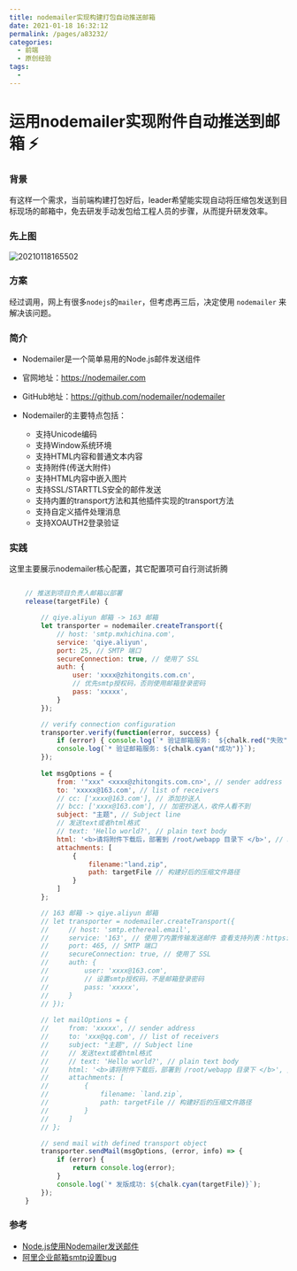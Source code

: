 ```yaml
---
title: nodemailer实现构建打包自动推送邮箱
date: 2021-01-18 16:32:12
permalink: /pages/a83232/
categories: 
  - 前端
  - 原创经验
tags: 
  - 
---
```

# 运用nodemailer实现附件自动推送到邮箱 :zap:

### 背景
有这样一个需求，当前端构建打包好后，leader希望能实现自动将压缩包发送到目标现场的邮箱中，免去研发手动发包给工程人员的步骤，从而提升研发效率。

### 先上图

![20210118165502](https://cdn.jsdelivr.net/gh/whf605319646/image_store/assets/blog/20210118165502.png)

### 方案
经过调用，网上有很多`nodejs`的`mailer`，但考虑再三后，决定使用 `nodemailer` 来解决该问题。

### 简介
* Nodemailer是一个简单易用的Node.js邮件发送组件

* 官网地址：https://nodemailer.com

* GitHub地址：https://github.com/nodemailer/nodemailer

* Nodemailer的主要特点包括：

    * 支持Unicode编码
    * 支持Window系统环境
    * 支持HTML内容和普通文本内容
    * 支持附件(传送大附件)
    * 支持HTML内容中嵌入图片
    * 支持SSL/STARTTLS安全的邮件发送
    * 支持内置的transport方法和其他插件实现的transport方法
    * 支持自定义插件处理消息
    * 支持XOAUTH2登录验证

### 实践

这里主要展示nodemailer核心配置，其它配置项可自行测试折腾

```javascript

    // 推送到项目负责人邮箱以部署
    release(targetFile) {

        // qiye.aliyun 邮箱 -> 163 邮箱
        let transporter = nodemailer.createTransport({
            // host: 'smtp.mxhichina.com',
            service: 'qiye.aliyun',
            port: 25, // SMTP 端口
            secureConnection: true, // 使用了 SSL
            auth: {
                user: 'xxxx@zhitongits.com.cn',
                // 优先smtp授权码，否则使用邮箱登录密码
                pass: 'xxxxx',
            }
        });

        // verify connection configuration
        transporter.verify(function(error, success) {
            if (error) { console.log(`* 验证邮箱服务:  ${chalk.red("失败")}`, error); return; }
            console.log(`* 验证邮箱服务: ${chalk.cyan("成功")}`);
        });
        
        let msgOptions = {
            from: '"xxx" <xxxx@zhitongits.com.cn>', // sender address
            to: 'xxxxx@163.com', // list of receivers
            // cc: ['xxxx@163.com'], // 添加抄送人
            // bcc: ['xxxx@163.com'], // 加密抄送人，收件人看不到
            subject: "主题", // Subject line
            // 发送text或者html格式
            // text: 'Hello world?', // plain text body
            html: '<b>请将附件下载后，部署到 /root/webapp 目录下 </b>', // html body
            attachments: [
                {
                    filename:"land.zip",
                    path: targetFile // 构建好后的压缩文件路径
                }
            ]
        };

        // 163 邮箱 -> qiye.aliyun 邮箱
        // let transporter = nodemailer.createTransport({
        //     // host: 'smtp.ethereal.email',
        //     service: '163', // 使用了内置传输发送邮件 查看支持列表：https://nodemailer.com/smtp/well-known/
        //     port: 465, // SMTP 端口
        //     secureConnection: true, // 使用了 SSL
        //     auth: {
        //         user: 'xxxx@163.com',
        //         // 设置smtp授权码，不是邮箱登录密码
        //         pass: 'xxxxx',
        //     }
        // });
        
        // let mailOptions = {
        //     from: 'xxxxx', // sender address
        //     to: 'xxx@qq.com', // list of receivers
        //     subject: "主题", // Subject line
        //     // 发送text或者html格式
        //     // text: 'Hello world?', // plain text body
        //     html: '<b>请将附件下载后，部署到 /root/webapp 目录下 </b>', // html body
        //     attachments: [
        //         {
        //             filename: `land.zip`,
        //             path: targetFile // 构建好后的压缩文件路径
        //         }
        //     ]
        // };

        // send mail with defined transport object
        transporter.sendMail(msgOptions, (error, info) => {
            if (error) {
                return console.log(error);
            }
            console.log(`* 发版成功: ${chalk.cyan(targetFile)}`);
        });
    }

```

### 参考

* [Node.js使用Nodemailer发送邮件](https://segmentfault.com/a/1190000012251328)
* [阿里企业邮箱smtp设置bug](https://blog.csdn.net/loveyoulouyou/article/details/81476307)